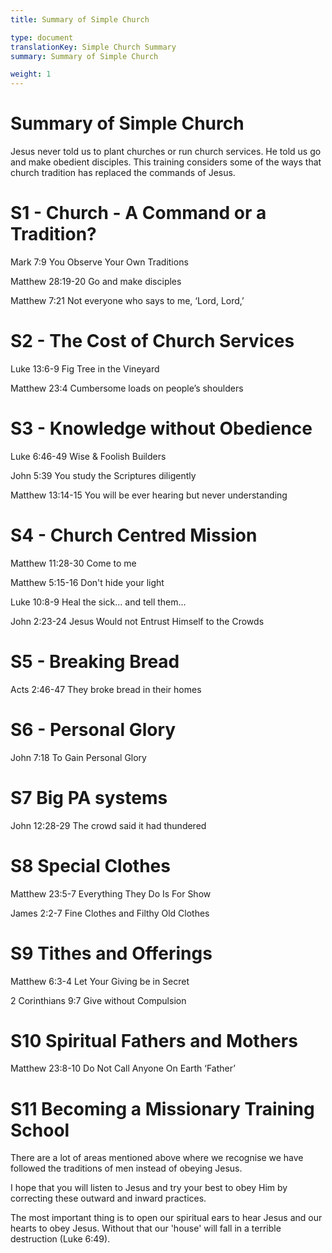 ```yaml
---
title: Summary of Simple Church

type: document
translationKey: Simple Church Summary
summary: Summary of Simple Church

weight: 1
---
```

# Summary of Simple Church
Jesus never told us to plant churches or run church services. He told us go and make obedient disciples. This training considers some of the ways that church tradition has replaced the commands of Jesus.
# S1 - Church - A Command or a Tradition?

Mark 7:9 You Observe Your Own Traditions	

Matthew 28:19-20 Go and make disciples	

Matthew 7:21 Not everyone who says to me, ‘Lord, Lord,’
# S2 - The Cost of Church Services

Luke 13:6-9 Fig Tree in the Vineyard	

Matthew 23:4 Cumbersome loads on people’s shoulders
# S3 - Knowledge without Obedience

Luke 6:46-49 Wise & Foolish Builders	

John 5:39 You study the Scriptures diligently	

Matthew 13:14-15 You will be ever hearing but never understanding
# S4 - Church Centred Mission

Matthew 11:28-30 Come to me	

Matthew 5:15-16 Don't hide your light	

Luke 10:8-9 Heal the sick... and tell them...	

John 2:23-24 Jesus Would not Entrust Himself to the Crowds
# S5 - Breaking Bread

Acts 2:46-47 They broke bread in their homes
# S6 - Personal Glory

John 7:18 To Gain Personal Glory
# S7  Big PA systems

John 12:28-29 The crowd said it had thundered
# S8  Special Clothes

Matthew 23:5-7 Everything They Do Is For Show	

James 2:2-7 Fine Clothes and Filthy Old Clothes
# S9  Tithes and Offerings

Matthew 6:3-4 Let Your Giving be in Secret	

2 Corinthians 9:7 Give without Compulsion
# S10  Spiritual Fathers and Mothers

Matthew 23:8-10 Do Not Call Anyone On Earth ‘Father’
# S11  Becoming a Missionary Training School

There are a lot of areas mentioned above where we recognise we have followed the traditions of men instead of obeying Jesus.	

I hope that you will listen to Jesus and try your best to obey Him by correcting these outward and inward practices.	

The most important thing is to open our spiritual ears to hear Jesus and our hearts to obey Jesus. Without that our 'house' will fall in a terrible destruction (Luke 6:49).